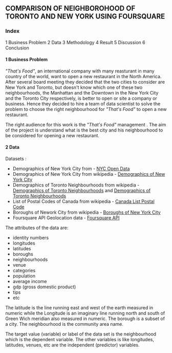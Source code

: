 ## COMPARISON OF NEIGHBOROHOOD OF TORONTO AND NEW YORK USING FOURSQUARE

### Index
1 Business Problem
2 Data
3 Methodology
4 Result
5 Discussion
6 Conclusion

#### 1 Business Problem
*"That's Food"*, an international company with many reasturant in many country of the world, want to open a new restaurant in the North America. After several board meeting they decided that the two cities to consider are  New York and Toronto, but doesn't know which one of these two neighbourhoods, the Manhattan and the Downtown in the New York City and the Toronto City respectively, is better to open or site a company or business. Hence they decided to hire a team of data scientist to solve the problem to choose the right neighbourhood for *"That's Food"* to open a new restaurant.  

The right audience for this work is the *"That's Food"* management .
The aim of the project is understand what is the best city and his neighbourhood to be considered for opening a new restaurant.

#### 2 Data      
Datasets :

- Demographics of New York City from - [NYC Open Data](https://opendata.cityofnewyork.us/)
- Demographics of New York City from wikipedia - [Demographics of New York City](https://en.wikipedia.org/wiki/Demographics_of_New_York_City)
- Demographics of Toronto Neighbourhoods from wikipedia - [Demographics of Toronto Neighbourhoods](https://en.wikipedia.org/wiki/Demographics_of_Toronto) and [Demographics of Toronto Neighbourhoods](https://en.wikipedia.org/wiki/Demographics_of_Toronto_neighbourhoods)
- List of Postal Codes of Canada from wikipedia - [Canada List Postal Code](https://en.wikipedia.org/wiki/List_of_postal_codes_of_Canada:_M)
- Boroughs of Nework City from wikipedia - [Boroughs of New York City](https://en.wikipedia.org/wiki/Boroughs_of_New_York_City)
- Foursquare API Geolocation data - [Foursquare API](https://it.foursquare.com/)

The attributes of the data are:

- identity numbers
- longitudes
- latitudes
- boroughs
- neighbourhoods
- venue
- categories
- population
- average income
- gdp (gross domestic product)
- tips
- etc

The latitude is the line running east and west of the earth measured in numeric while the Longitude is an imaginary line running north and south of Green Wich meridian also measured in numeric. The borough is a subset of a city. The neighbourhood is the community area name.

The target value (variable) or label of the data set is the neighbourhood which is the dependent variable. The other variables is like longitudes, latitudes, venues, etc are the independent (predictor) variables.
      

